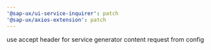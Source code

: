```yaml
---
'@sap-ux/ui-service-inquirer': patch
'@sap-ux/axios-extension': patch
---
```


use accept header for service generator content request from config
